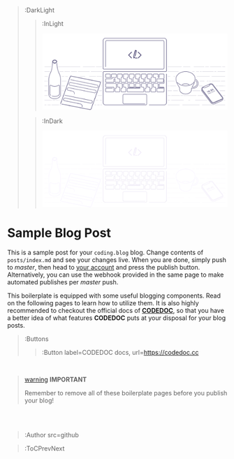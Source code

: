 > :DarkLight
> > :InLight
> >
> > ![banner](/img/cb-banner.svg)
>
> > :InDark
> >
> > ![banner](/img/cb-banner-dark.svg)

# Sample Blog Post

This is a sample post for your `coding.blog` blog. Change contents of `posts/index.md`
and see your changes live. When you are done, simply push to _master_, then head to [your account](https://coding.blog/blog)
and press the publish button. Alternatively, you can use the webhook provided in the same page
to make automated publishes per _master_ push.

This boilerplate is equipped with some useful blogging components. Read on the following pages
to learn how to utilize them. It is also highly recommended to checkout the official docs of [**CODEDOC**](https://codedoc.cc),
so that you have a better idea of what features **CODEDOC** puts at your disposal for your blog posts.

> :Buttons
> > :Button label=CODEDOC docs, url=https://codedoc.cc

<br>

> [warning](:Icon) **IMPORTANT**
>
> Remember to remove all of these boilerplate pages before you publish your blog!

<br><br>

> :Author src=github

> :ToCPrevNext
